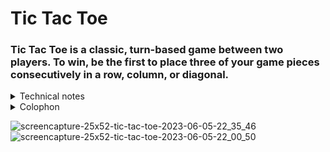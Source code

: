 # Tic Tac Toe

### Tic Tac Toe is a classic, turn-based game between two players. To win, be the first to place three of your game pieces consecutively in a row, column, or diagonal.

<details>
<summary>Technical notes</summary>
This is a client-based application written in pure JavaScript, HMTL, and CSS with no backend. 
</details>

<details>
<summary>Colophon</summary>
This project is part of 25x52, an initiative to launch 25 projects in 52 weeks. The game is adapted from Academind’s 100 Days of Web Development. 
</details>


![screencapture-25x52-tic-tac-toe-2023-06-05-22_35_46](https://github.com/25x52/tic-tac-toe/assets/471514/0bb39cc2-0679-4813-b47b-dd618d669d37)
![screencapture-25x52-tic-tac-toe-2023-06-05-22_00_50](https://github.com/25x52/tic-tac-toe/assets/471514/4fdd6d26-bcaf-47a2-8012-c3879e26b57a)
